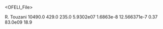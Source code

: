 <?xml version="1.0" encoding="ISO-8859-1" ?>
<OFELI_File>
<info>
   <title>Material data for Silver</title>
   <date></date>
   <author>R. Touzani</author>
</info>
<Material name="Silver">
   <Density>10490.0</Density>
   <ThermalConductivity>429.0</ThermalConductivity>
   <SpecificHeat>235.0</SpecificHeat>
   <ElectricConductivity>5.9302e07</ElectricConductivity>
   <ElectricResistivity>1.6863e-8</ElectricResistivity>
   <MagneticPermeability>12.566371e-7</MagneticPermeability>
   <PoissonRatio>0.37</PoissonRatio>
   <YoungModulus>83.0e09</YoungModulus>
   <ThermalExpansion>18.9</ThermalExpansion>
</Material>
</OFELI_File>
